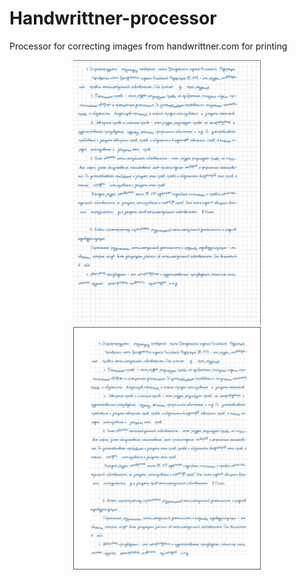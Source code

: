 # Handwrittner-processor
Processor for correcting images from handwrittner.com for printing

<div style="width:100%;text-align:center;">
    <p align="center">
        <img src="Screenshot_1.png" width="300" height="auto">
        <img src="Screenshot_2.png" width="300" height="auto">
    </p>
</div>